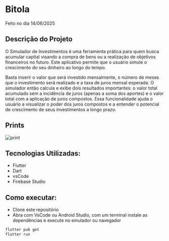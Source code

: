 # Bitola
Feito no dia 14/06/2025


## Descrição do Projeto
O Simulador de Investimentos é uma ferramenta prática para quem busca acumular capital visando a compra de bens ou a realização de objetivos financeiros no futuro. Este aplicativo permite que o usuário simule o crescimento do seu dinheiro ao longo do tempo.

Basta inserir o valor que será investido mensalmente, o número de meses que o investimento será realizado e a taxa de juros mensal esperada. O simulador então calcula e exibe dois resultados importantes: o valor total acumulado sem a incidência de juros (apenas a soma dos aportes) e o valor total com a aplicação de juros compostos. Essa funcionalidade ajuda o usuário a visualizar o poder dos juros compostos e a entender o potencial de crescimento de seus investimentos a longo prazo.

## Prints
![print](img.png)


## Tecnologias Utilizadas:

- Flutter
- Dart
- vsCode
- Firebase Studio


## Como executar:
- Clone este repositório
- Abra com VsCode ou Android Studio, com um terminal instale as dependências e execute no emulador ou navegador
```bash
flutter pub get
flutter run
```
